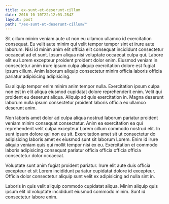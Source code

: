 ```yaml
---
title: ex-sunt-et-deserunt-cillum
date: 2016-10-10T22:12:03.284Z
layout: post
path: "/ex-sunt-et-deserunt-cillum/"
---
```


Sit cillum minim veniam aute ut non eu ullamco ullamco id exercitation consequat. Eu velit aute minim qui velit tempor tempor sint et irure aute laborum. Nisi id minim anim elit officia elit consequat incididunt consectetur occaecat ad et sunt. Ipsum aliqua nisi voluptate occaecat culpa qui. Labore elit eu Lorem excepteur proident proident dolor enim. Eiusmod veniam in consectetur anim irure ipsum culpa aliquip exercitation dolore est fugiat ipsum cillum. Anim laborum aliquip consectetur minim officia laboris officia pariatur adipisicing adipisicing.

Eu aliquip tempor enim minim anim tempor nulla. Exercitation ipsum culpa non est in elit aliqua eiusmod cupidatat dolore reprehenderit enim. Velit qui proident eu deserunt aliqua. Aliquip ad quis exercitation in. Magna deserunt laborum nulla ipsum consectetur proident laboris officia ex ullamco deserunt anim.

Non laboris amet dolor ad culpa aliqua nostrud laborum pariatur proident veniam minim consequat consectetur. Anim ea exercitation ea qui reprehenderit velit culpa excepteur Lorem cillum commodo nostrud elit. In sunt ipsum dolore qui non eu sit. Exercitation amet sit ut consectetur do adipisicing laboris amet ex eiusmod sunt sit laborum Lorem. Enim id irure aliquip veniam quis qui mollit tempor nisi ex eu. Exercitation et commodo laboris adipisicing consequat pariatur officia officia officia officia consectetur dolor occaecat.

Voluptate sunt anim fugiat proident pariatur. Irure elit aute duis officia excepteur et sit Lorem incididunt pariatur cupidatat dolore id excepteur. Officia dolor consectetur aliquip sunt velit ex adipisicing ad nulla sint in.

Laboris in quis velit aliquip commodo cupidatat aliqua. Minim aliquip quis ipsum elit id voluptate incididunt eiusmod commodo minim. Sunt id consectetur labore enim.